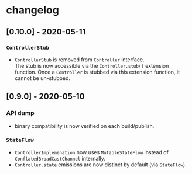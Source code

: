 # changelog

## [0.10.0] - 2020-05-11

### `ControllerStub`

- `ControllerStub` is removed from `Controller` interface.  
The stub is now accessible via the `Controller.stub()` extension function. Once a `Controller` is stubbed via this extension function, it cannot be un-stubbed.

## [0.9.0] - 2020-05-10

### API dump

- binary compatibility is now verified on each build/publish.

### `StateFlow`

- `ControllerImplemenation` now uses `MutableStateFlow` instead of `ConflatedBroadCastChannel` internally.
- `Controller.state` emissions are now distinct by default (via `StateFlow`).
